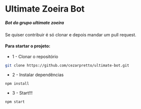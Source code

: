 # Ultimate Zoeira Bot

##### Bot do grupo ultimate zoeira

Se quiser contribuir é só clonar e depois mandar um pull request.

#### Para startar o projeto:
- 1 - Clonar o repositório
```sh
git clone https://github.com/cezarpretto/ultimate-bot.git
```
- 2 - Instalar dependências
```sh
npm install
```
- 3 - Start!!!
```sh
npm start
```
